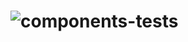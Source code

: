 # ![components-tests](https://github.com/CaptainCentury/test-driven-force-graph/actions/workflows/components-tests.yml/badge.svg)
